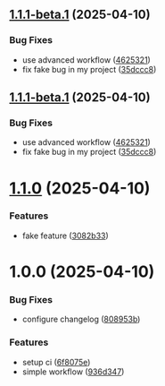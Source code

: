## [1.1.1-beta.1](https://github.com/kabaros/test-workflow/compare/v1.1.0...v1.1.1-beta.1) (2025-04-10)


### Bug Fixes

*  use advanced workflow ([4625321](https://github.com/kabaros/test-workflow/commit/4625321990b859a3d2d9bfea4a672de1b9dddab1))
* fix fake bug in my project ([35dccc8](https://github.com/kabaros/test-workflow/commit/35dccc8f468f3d8ef5a0049f202c1e8a33ab458f))

## [1.1.1-beta.1](https://github.com/kabaros/test-workflow/compare/v1.1.0...v1.1.1-beta.1) (2025-04-10)


### Bug Fixes

*  use advanced workflow ([4625321](https://github.com/kabaros/test-workflow/commit/4625321990b859a3d2d9bfea4a672de1b9dddab1))
* fix fake bug in my project ([35dccc8](https://github.com/kabaros/test-workflow/commit/35dccc8f468f3d8ef5a0049f202c1e8a33ab458f))

# [1.1.0](https://github.com/kabaros/test-workflow/compare/v1.0.0...v1.1.0) (2025-04-10)


### Features

* fake feature ([3082b33](https://github.com/kabaros/test-workflow/commit/3082b33528a4ea49aea15c573b22baba6f427cb0))

# 1.0.0 (2025-04-10)


### Bug Fixes

* configure changelog ([808953b](https://github.com/kabaros/test-workflow/commit/808953bf40d5a9510457265a9d1485c2b47888da))


### Features

* setup ci ([6f8075e](https://github.com/kabaros/test-workflow/commit/6f8075e441e871c28ee9049e75c3a675a1f56351))
* simple workflow ([936d347](https://github.com/kabaros/test-workflow/commit/936d347f58eaf694542ab3a2cf0962d9c3c01e85))
